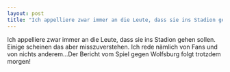 ```yaml
---
layout: post
title: "Ich appelliere zwar immer an die Leute, dass sie ins Stadion gehen sollen."
---
```


Ich appelliere zwar immer an die Leute, dass sie ins Stadion gehen sollen. Einige scheinen das aber misszuverstehen. Ich rede nämlich von Fans und von nichts anderem...Der Bericht vom Spiel gegen Wolfsburg folgt trotzdem morgen!
